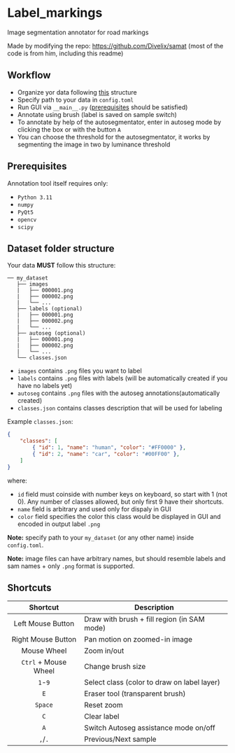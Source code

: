 # Label_markings
Image segmentation annotator for road markings

Made by modifying the repo: https://github.com/Divelix/samat (most of the code is from him, including this readme)

## Workflow
- Organize yor data following [this](#dataset-folder-structure) structure
- Specify path to your data in `config.toml`
- Run GUI via `__main__.py` ([prerequisites](#prerequisites) should be satisfied)
- Annotate using brush (label is saved on sample switch)
- To annotate by help of the autosegmentator, enter in autoseg mode by clicking the box or with the button `A`
- You can choose the threshold for the autosegmentator, it works by segmenting the image in two by luminance threshold

## Prerequisites
Annotation tool itself requires only:
- `Python 3.11`
- `numpy`
- `PyQt5` 
- `opencv`
- `scipy`

## Dataset folder structure
Your data **MUST** follow this structure:
```
── my_dataset
   ├── images
   |   ├── 000001.png
   |   ├── 000002.png
   |   └── ...
   ├── labels (optional)
   |   ├── 000001.png
   |   ├── 000002.png
   |   └── ...
   ├── autoseg (optional)
   |   ├── 000001.png
   |   ├── 000002.png
   |   └── ...
   └── classes.json
```
- `images` contains `.png` files you want to label
- `labels` contains `.png` files with labels (will be automatically created if you have no labels yet)
- `autoseg` contains `.png` files with the autoseg annotations(automatically created)
- `classes.json` contains classes description that will be used for labeling

Example `classes.json`:
```json
{
    "classes": [
        { "id": 1, "name": "human", "color": "#FF0000" },
        { "id": 2, "name": "car", "color": "#00FF00" },
    ]
}
```
where:
- `id` field must coinside with number keys on keyboard, so start with 1 (not 0). Any number of classes allowed, but only first 9 have their shortcuts.
- `name` field is arbitrary and used only for dispaly in GUI
- `color` field specifies the color this class would be displayed in GUI and encoded in output label `.png`

**Note:** specify path to your `my_dataset` (or any other name) inside `config.toml`.

**Note:** image files can have arbitrary names, but should resemble labels and sam names + only `.png` format is supported.

## Shortcuts

|                Shortcut               | Description                                          |
| :------------------------------------:| ---------------------------------------------------- |
|           Left Mouse Button           | Draw with brush + fill region (in SAM mode)          |
|           Right Mouse Button          | Pan motion on zoomed-in image                        |
|              Mouse Wheel              | Zoom in/out                                          |
|          `Ctrl` + Mouse Wheel         | Change brush size                                    |
|                `1`-`9`                | Select class (color to draw on label layer)          |
|                  `E`                  | Eraser tool (transparent brush)                      |
|                `Space`                | Reset zoom                                           |
|                  `C`                  | Clear label                                          |
|                  `A`                  | Switch Autoseg assistance mode on/off                    |
|               `,`/`.`                 | Previous/Next sample                                 |



